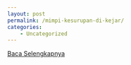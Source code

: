 ```yaml
---
layout: post
permalink: /mimpi-kesurupan-di-kejar/
categories:
    - Uncategorized
---
```


[Baca Selengkapnya](/08)